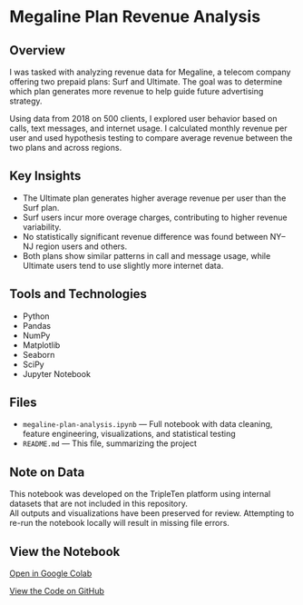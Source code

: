 # Megaline Plan Revenue Analysis

## Overview

I was tasked with analyzing revenue data for Megaline, a telecom company offering two prepaid plans: Surf and Ultimate. The goal was to determine which plan generates more revenue to help guide future advertising strategy.

Using data from 2018 on 500 clients, I explored user behavior based on calls, text messages, and internet usage. I calculated monthly revenue per user and used hypothesis testing to compare average revenue between the two plans and across regions.

## Key Insights

- The Ultimate plan generates higher average revenue per user than the Surf plan.
- Surf users incur more overage charges, contributing to higher revenue variability.
- No statistically significant revenue difference was found between NY–NJ region users and others.
- Both plans show similar patterns in call and message usage, while Ultimate users tend to use slightly more internet data.

## Tools and Technologies

- Python  
- Pandas  
- NumPy  
- Matplotlib  
- Seaborn  
- SciPy  
- Jupyter Notebook

## Files

- `megaline-plan-analysis.ipynb` — Full notebook with data cleaning, feature engineering, visualizations, and statistical testing  
- `README.md` — This file, summarizing the project

## Note on Data

This notebook was developed on the TripleTen platform using internal datasets that are not included in this repository.  
All outputs and visualizations have been preserved for review. Attempting to re-run the notebook locally will result in missing file errors.

## View the Notebook

[Open in Google Colab](https://colab.research.google.com/github/joecre/megaline-plan-analysis/blob/main/megaline-plan-analysis.ipynb)

[View the Code on GitHub](https://github.com/joecre/megaline-plan-analysis)
